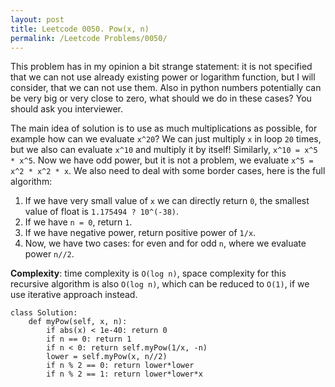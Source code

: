 ```yaml
---
layout: post
title: Leetcode 0050. Pow(x, n)
permalink: /Leetcode Problems/0050/
---
```


This problem has in my opinion a bit strange statement: it is not specified that we can not use already existing power or logarithm function, but I will consider, that we can not use them. Also in python numbers potentially can be very big or very close to zero, what should we do in these cases? You should ask you interviewer. 

The main idea of solution is to use as much multiplications as possible, for example how can we evaluate `x^20`? We can just multiply `x` in loop `20` times, but we also can evaluate `x^10` and multiply it by itself! Similarly, `x^10 = x^5 * x^5`. Now we have odd power, but it is not a problem, we evaluate `x^5 = x^2 * x^2 * x`. We also need to deal with some border cases, here is the full algorithm:

1. If we have very small value of `x` we can directly return `0`, the smallest value of float is `1.175494 ? 10^(-38)`.
2. If we have `n = 0`, return `1`.
3. If we have negative power, return positive power of `1/x`.
4. Now, we have two cases: for even and for odd `n`, where we evaluate power `n//2`.

**Complexity**: time complexity is `O(log n)`, space complexity for this recursive algorithm is also `O(log n)`, which can be reduced to `O(1)`, if we use iterative approach instead.
```
class Solution:
    def myPow(self, x, n):
        if abs(x) < 1e-40: return 0 
        if n == 0: return 1
        if n < 0: return self.myPow(1/x, -n)
        lower = self.myPow(x, n//2)
        if n % 2 == 0: return lower*lower
        if n % 2 == 1: return lower*lower*x
```